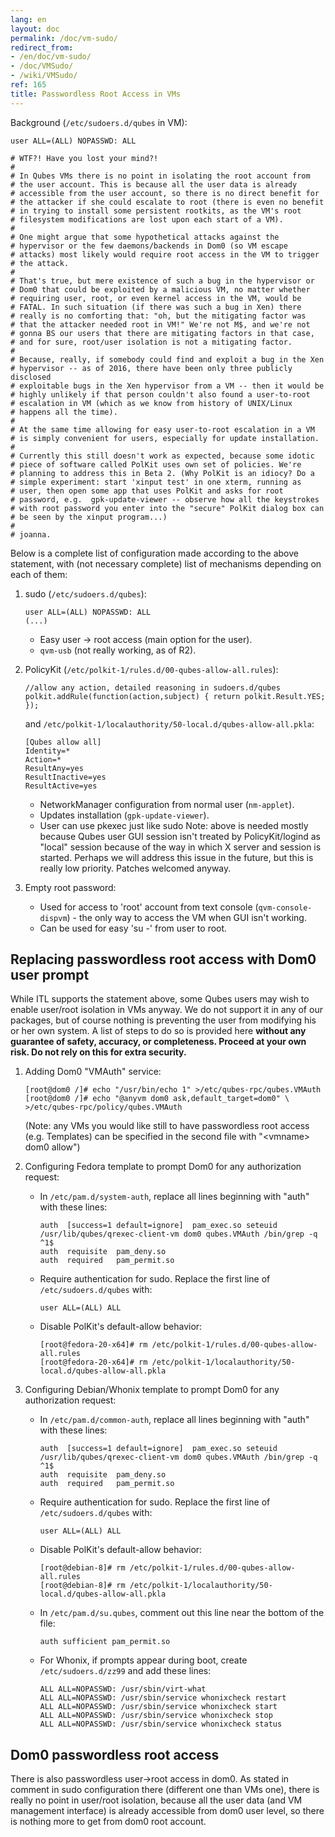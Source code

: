 ```yaml
---
lang: en
layout: doc
permalink: /doc/vm-sudo/
redirect_from:
- /en/doc/vm-sudo/
- /doc/VMSudo/
- /wiki/VMSudo/
ref: 165
title: Passwordless Root Access in VMs
---
```


Background (`/etc/sudoers.d/qubes` in VM):

```
user ALL=(ALL) NOPASSWD: ALL

# WTF?! Have you lost your mind?!
#
# In Qubes VMs there is no point in isolating the root account from
# the user account. This is because all the user data is already
# accessible from the user account, so there is no direct benefit for
# the attacker if she could escalate to root (there is even no benefit
# in trying to install some persistent rootkits, as the VM's root
# filesystem modifications are lost upon each start of a VM).
#
# One might argue that some hypothetical attacks against the
# hypervisor or the few daemons/backends in Dom0 (so VM escape
# attacks) most likely would require root access in the VM to trigger
# the attack.
#
# That's true, but mere existence of such a bug in the hypervisor or
# Dom0 that could be exploited by a malicious VM, no matter whether
# requiring user, root, or even kernel access in the VM, would be
# FATAL. In such situation (if there was such a bug in Xen) there
# really is no comforting that: "oh, but the mitigating factor was
# that the attacker needed root in VM!" We're not M$, and we're not
# gonna BS our users that there are mitigating factors in that case,
# and for sure, root/user isolation is not a mitigating factor.
#
# Because, really, if somebody could find and exploit a bug in the Xen
# hypervisor -- as of 2016, there have been only three publicly disclosed
# exploitable bugs in the Xen hypervisor from a VM -- then it would be
# highly unlikely if that person couldn't also found a user-to-root
# escalation in VM (which as we know from history of UNIX/Linux
# happens all the time).
#
# At the same time allowing for easy user-to-root escalation in a VM
# is simply convenient for users, especially for update installation.
#
# Currently this still doesn't work as expected, because some idotic
# piece of software called PolKit uses own set of policies. We're
# planning to address this in Beta 2. (Why PolKit is an idiocy? Do a
# simple experiment: start 'xinput test' in one xterm, running as
# user, then open some app that uses PolKit and asks for root
# password, e.g.  gpk-update-viewer -- observe how all the keystrokes
# with root password you enter into the "secure" PolKit dialog box can
# be seen by the xinput program...)
#
# joanna.
```

Below is a complete list of configuration made according to the above statement, with (not necessary complete) list of mechanisms depending on each of them:

1. sudo (`/etc/sudoers.d/qubes`):

    ```
    user ALL=(ALL) NOPASSWD: ALL
    (...)
    ```

    - Easy user -> root access (main option for the user).
    - `qvm-usb` (not really working, as of R2).

2. PolicyKit (`/etc/polkit-1/rules.d/00-qubes-allow-all.rules`):

    ```
    //allow any action, detailed reasoning in sudoers.d/qubes
    polkit.addRule(function(action,subject) { return polkit.Result.YES; });
    ```

    and `/etc/polkit-1/localauthority/50-local.d/qubes-allow-all.pkla`:

    ```
    [Qubes allow all]
    Identity=*
    Action=*
    ResultAny=yes
    ResultInactive=yes
    ResultActive=yes
    ```

    - NetworkManager configuration from normal user (`nm-applet`).
    - Updates installation (`gpk-update-viewer`).
    - User can use pkexec just like sudo Note: above is needed mostly because Qubes user GUI session isn't treated by PolicyKit/logind as "local" session because of the way in which X server and session is started.
      Perhaps we will address this issue in the future, but this is really low priority.
      Patches welcomed anyway.

3. Empty root password:
    - Used for access to 'root' account from text console (`qvm-console-dispvm`) - the only way to access the VM when GUI isn't working.
    - Can be used for easy 'su -' from user to root.

Replacing passwordless root access with Dom0 user prompt
--------------------------------------------------------

While ITL supports the statement above, some Qubes users may wish to enable user/root isolation in VMs anyway.
We do not support it in any of our packages, but of course nothing is preventing the user from modifying his or her own system.
A list of steps to do so is provided here **without any guarantee of safety, accuracy, or completeness.
Proceed at your own risk.
Do not rely on this for extra security.**

1. Adding Dom0 "VMAuth" service:

    ```
    [root@dom0 /]# echo "/usr/bin/echo 1" >/etc/qubes-rpc/qubes.VMAuth
    [root@dom0 /]# echo "@anyvm dom0 ask,default_target=dom0" \
    >/etc/qubes-rpc/policy/qubes.VMAuth
    ```

   (Note: any VMs you would like still to have passwordless root access (e.g. Templates) can be specified in the second file with "\<vmname\> dom0 allow")

2. Configuring Fedora template to prompt Dom0 for any authorization request:
    - In `/etc/pam.d/system-auth`, replace all lines beginning with "auth" with these lines:

        ```
        auth  [success=1 default=ignore]  pam_exec.so seteuid /usr/lib/qubes/qrexec-client-vm dom0 qubes.VMAuth /bin/grep -q ^1$
        auth  requisite  pam_deny.so
        auth  required   pam_permit.so
        ```

    - Require authentication for sudo.
      Replace the first line of `/etc/sudoers.d/qubes` with:

        ```
        user ALL=(ALL) ALL
        ```

    - Disable PolKit's default-allow behavior:

        ```
        [root@fedora-20-x64]# rm /etc/polkit-1/rules.d/00-qubes-allow-all.rules
        [root@fedora-20-x64]# rm /etc/polkit-1/localauthority/50-local.d/qubes-allow-all.pkla
        ```

3. Configuring Debian/Whonix template to prompt Dom0 for any authorization request:
    - In `/etc/pam.d/common-auth`, replace all lines beginning with "auth" with these lines:

        ```
        auth  [success=1 default=ignore]  pam_exec.so seteuid /usr/lib/qubes/qrexec-client-vm dom0 qubes.VMAuth /bin/grep -q ^1$
        auth  requisite  pam_deny.so
        auth  required   pam_permit.so
        ```

    - Require authentication for sudo.
      Replace the first line of `/etc/sudoers.d/qubes` with:

        ```
        user ALL=(ALL) ALL
        ```

    - Disable PolKit's default-allow behavior:

        ```
        [root@debian-8]# rm /etc/polkit-1/rules.d/00-qubes-allow-all.rules
        [root@debian-8]# rm /etc/polkit-1/localauthority/50-local.d/qubes-allow-all.pkla
        ```

    - In `/etc/pam.d/su.qubes`, comment out this line near the bottom of the file:

        ```
        auth sufficient pam_permit.so
        ```

    - For Whonix, if prompts appear during boot, create `/etc/sudoers.d/zz99` and add these lines:

        ```
        ALL ALL=NOPASSWD: /usr/sbin/virt-what
        ALL ALL=NOPASSWD: /usr/sbin/service whonixcheck restart
        ALL ALL=NOPASSWD: /usr/sbin/service whonixcheck start
        ALL ALL=NOPASSWD: /usr/sbin/service whonixcheck stop
        ALL ALL=NOPASSWD: /usr/sbin/service whonixcheck status
        ```

Dom0 passwordless root access
-----------------------------

There is also passwordless user->root access in dom0.
As stated in comment in sudo configuration there (different one than VMs one), there is really no point in user/root isolation, because all the user data (and VM management interface) is already accessible from dom0 user level, so there is nothing more to get from dom0 root account.
